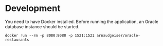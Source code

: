 # Development

You need to have Docker installed.
Before running the application, an Oracle database instance should
be started.

```shell
docker run --rm -p 8080:8080 -p 1521:1521 arnaudgeiser/oracle-restaurants
```
